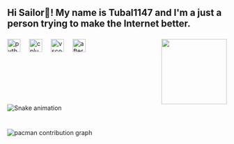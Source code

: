 <h2 align="left">Hi Sailor👋! My name is Tubal1147 and I'm a just a person trying to make the Internet better.</h2>

###

<img align="right" height="150" src="https://media1.giphy.com/media/v1.Y2lkPTc5MGI3NjExNnp5ejE2eG1hNDVkMTl5aDN2bjZmcm5sc29haWZnOHNtNmZsemU3cCZlcD12MV9pbnRlcm5hbF9naWZfYnlfaWQmY3Q9Zw/bSgKBZKCxh8Iqlwxne/giphy.gif"  />

###

<div align="left">
  <img src="https://cdn.jsdelivr.net/gh/devicons/devicon/icons/python/python-original.svg" height="30" alt="python logo"  />
  <img width="12" />
  <img src="https://cdn.jsdelivr.net/gh/devicons/devicon/icons/cplusplus/cplusplus-original.svg" height="30" alt="cplusplus logo"  />
  <img width="12" />
  <img src="https://cdn.jsdelivr.net/gh/devicons/devicon/icons/vscode/vscode-original.svg" height="30" alt="vscode logo"  />
  <img width="12" />
  <img src="https://cdn.jsdelivr.net/gh/devicons/devicon/icons/aftereffects/aftereffects-original.svg" height="30" alt="aftereffects logo"  />
</div>

###

<br clear="both">

<img src="https://raw.githubusercontent.com/Tubal1147/Tubal1147/output/snake.svg" alt="Snake animation" />

###

<br clear="both">

<picture>
  <source media="(prefers-color-scheme: dark)" srcset="https://raw.githubusercontent.com/Tubal1147/Tubal1147/output/pacman-contribution-graph-dark.svg">
  <source media="(prefers-color-scheme: light)" srcset="https://raw.githubusercontent.com/Tubal1147/Tubal1147/output/pacman-contribution-graph.svg">
  <img alt="pacman contribution graph" src="https://raw.githubusercontent.com/Tubal1147/Tubal1147/output/pacman-contribution-graph.svg">
</picture>

###
